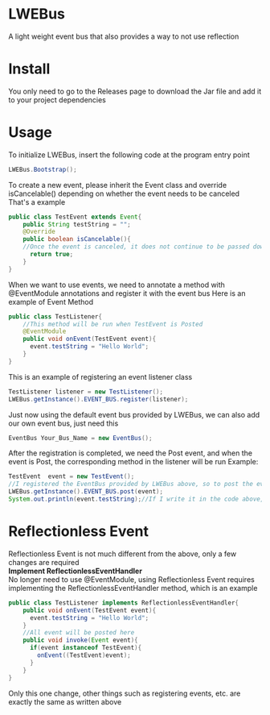 # LWEBus
A light weight event bus that also provides a way to not use reflection
# Install
You only need to go to the Releases page to download the Jar file and add it to your project dependencies
# Usage
To initialize LWEBus, insert the following code at the program entry point
```java
LWEBus.Bootstrap();
```
To create a new event, please inherit the Event class and override isCancelable() depending on whether the event needs to be canceled
That's a example
```java
public class TestEvent extends Event{
    public String testString = "";
    @Override
    public boolean isCancelable(){
    //Once the event is canceled, it does not continue to be passed downward, and calling isCanceled() returns true
      return true;
    }
}
```
When we want to use events, we need to annotate a method with @EventModule annotations and register it with the event bus
Here is an example of Event Method
```java
public class TestListener{
    //This method will be run when TestEvent is Posted
    @EventModule
    public void onEvent(TestEvent event){
      event.testString = "Hello World";
    }
}
```
This is an example of registering an event listener class
```java
TestListener listener = new TestListener();
LWEBus.getInstance().EVENT_BUS.register(listener);
```
Just now using the default event bus provided by LWEBus, we can also add our own event bus, just need this
```java
EventBus Your_Bus_Name = new EventBus();
```
After the registration is completed, we need the Post event, and when the event is Post, the corresponding method in the listener will be run
Example:
```java
TestEvent  event = new TestEvent();
//I registered the EventBus provided by LWEBus above, so to post the event to the EventBus provided by LWEBus, if you register your own EventBus (such as the Your_Bus_Name above), you need to Your_Bus_Name.post()
LWEBus.getInstance().EVENT_BUS.post(event);
System.out.println(event.testString);//If I write it in the code above, Hello World will be output
```
# Reflectionless Event
Reflectionless Event is not much different from the above, only a few changes are required  
**Implement ReflectionlessEventHandler**  
No longer need to use @EventModule, using Reflectionless Event requires implementing the ReflectionlessEventHandler method, which is an example
```java
public class TestListener implements ReflectionlessEventHandler{
    public void onEvent(TestEvent event){
      event.testString = "Hello World";
    }
    //All event will be posted here
    public void invoke(Event event){
      if(event instanceof TestEvent){
        onEvent((TestEvent)event);
      }
    }
}
```
Only this one change, other things such as registering events, etc. are exactly the same as written above

